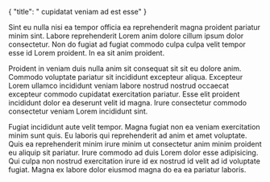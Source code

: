 {
  "title": " cupidatat veniam ad est esse"
}

Sint eu nulla nisi ea tempor officia ea reprehenderit magna proident pariatur minim sint. Labore reprehenderit Lorem anim dolore cillum ipsum dolor consectetur. Non do fugiat ad fugiat commodo culpa culpa velit tempor esse id Lorem proident. In ea sit anim proident.

Proident in veniam duis nulla anim sit consequat sit sit eu dolore anim. Commodo voluptate pariatur sit incididunt excepteur aliqua. Excepteur Lorem ullamco incididunt veniam labore nostrud nostrud occaecat excepteur commodo cupidatat exercitation pariatur. Esse elit proident incididunt dolor ea deserunt velit id magna. Irure consectetur commodo consectetur veniam Lorem incididunt sint.

Fugiat incididunt aute velit tempor. Magna fugiat non ea veniam exercitation minim sunt quis. Eu laboris qui reprehenderit ad anim et amet voluptate. Quis ea reprehenderit minim irure minim ut consectetur anim minim proident eu aliquip sit pariatur. Irure commodo ad duis Lorem dolor esse adipisicing. Qui culpa non nostrud exercitation irure id ex nostrud id velit ad id voluptate fugiat. Magna ex labore dolor eiusmod magna do ea ea pariatur laboris.